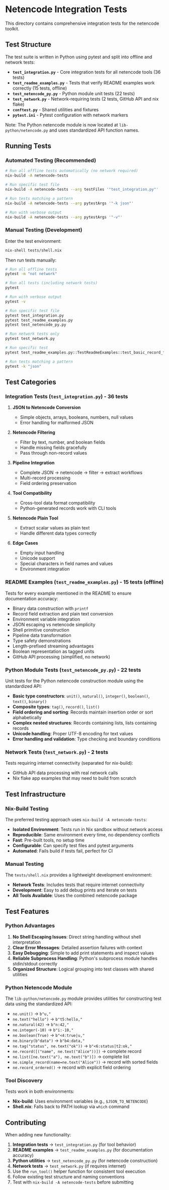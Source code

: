 # Netencode Integration Tests

This directory contains comprehensive integration tests for the netencode toolkit.

## Test Structure

The test suite is written in Python using pytest and split into offline and network tests:

- **`test_integration.py`** - Core integration tests for all netencode tools (36 tests)
- **`test_readme_examples.py`** - Tests that verify README examples work correctly (15 tests, offline)
- **`test_netencode_py.py`** - Python module unit tests (22 tests)
- **`test_network.py`** - Network-requiring tests (2 tests, GitHub API and nix flake)
- **`conftest.py`** - Shared utilities and fixtures
- **`pytest.ini`** - Pytest configuration with network markers

Note: The Python netencode module is now located at `lib-python/netencode.py` and uses standardized API function names.

## Running Tests

### Automated Testing (Recommended)

```bash
# Run all offline tests automatically (no network required)
nix-build -A netencode-tests

# Run specific test file
nix-build -A netencode-tests --arg testFiles '"test_integration.py"'

# Run tests matching a pattern
nix-build -A netencode-tests --arg pytestArgs '"-k json"'

# Run with verbose output
nix-build -A netencode-tests --arg pytestArgs '"-v"'
```

### Manual Testing (Development)

Enter the test environment:
```bash
nix-shell tests/shell.nix
```

Then run tests manually:
```bash
# Run all offline tests
pytest -m "not network"

# Run all tests (including network tests)
pytest

# Run with verbose output
pytest -v

# Run specific test file
pytest test_integration.py
pytest test_readme_examples.py
pytest test_netencode_py.py

# Run network tests only
pytest test_network.py

# Run specific test
pytest test_readme_examples.py::TestReadmeExamples::test_basic_record_field_extraction

# Run tests matching a pattern
pytest -k "json"
```

## Test Categories

### Integration Tests (`test_integration.py`) - 36 tests

1. **JSON to Netencode Conversion**
   - Simple objects, arrays, booleans, numbers, null values
   - Error handling for malformed JSON

2. **Netencode Filtering**
   - Filter by text, number, and boolean fields
   - Handle missing fields gracefully
   - Pass through non-record values

3. **Pipeline Integration**
   - Complete JSON → netencode → filter → extract workflows
   - Multi-record processing
   - Field ordering preservation

4. **Tool Compatibility**
   - Cross-tool data format compatibility
   - Python-generated records work with CLI tools

5. **Netencode Plain Tool**
   - Extract scalar values as plain text
   - Handle different data types correctly

6. **Edge Cases**
   - Empty input handling
   - Unicode support
   - Special characters in field names and values
   - Environment integration

### README Examples (`test_readme_examples.py`) - 15 tests (offline)

Tests for every example mentioned in the README to ensure documentation accuracy:

- Binary data construction with `printf`
- Record field extraction and plain text conversion
- Environment variable integration
- JSON escaping vs netencode simplicity
- Shell primitive construction
- Pipeline data transformation
- Type safety demonstrations
- Length-prefixed streaming advantages
- Boolean representation as tagged units
- GitHub API processing (simplified, no network)

### Python Module Tests (`test_netencode_py.py`) - 22 tests

Unit tests for the Python netencode construction module using the standardized API:

- **Basic type constructors**: `unit()`, `natural()`, `integer()`, `boolean()`, `text()`, `binary()`
- **Composite types**: `tag()`, `record()`, `list()`
- **Field ordering and sorting**: Records maintain insertion order or sort alphabetically
- **Complex nested structures**: Records containing lists, lists containing records
- **Unicode handling**: Proper UTF-8 encoding for text values
- **Error handling and validation**: Type checking and boundary conditions

### Network Tests (`test_network.py`) - 2 tests

Tests requiring internet connectivity (separated for nix-build):

- GitHub API data processing with real network calls
- Nix flake app examples that may need to build from scratch

## Test Infrastructure

### Nix-Build Testing

The preferred testing approach uses `nix-build -A netencode-tests`:

- **Isolated Environment**: Tests run in Nix sandbox without network access
- **Reproducible**: Same environment every time, no dependency conflicts
- **Fast**: Pre-built tools, no setup time
- **Configurable**: Can specify test files and pytest arguments
- **Automated**: Fails build if tests fail, perfect for CI

### Manual Testing

The `tests/shell.nix` provides a lightweight development environment:

- **Network Tests**: Includes tests that require internet connectivity
- **Development**: Easy to add debug prints and iterate on tests
- **All Tools Available**: Uses the combined netencode package

## Test Features

### Python Advantages

1. **No Shell Escaping Issues**: Direct string handling without shell interpretation
2. **Clear Error Messages**: Detailed assertion failures with context
3. **Easy Debugging**: Simple to add print statements and inspect values
4. **Reliable Subprocess Handling**: Python's subprocess module handles stdin/stdout correctly
5. **Organized Structure**: Logical grouping into test classes with shared utilities

### Python Netencode Module

The `lib-python/netencode.py` module provides utilities for constructing test data using the standardized API:

- `ne.unit()` → `b"u,"`
- `ne.text("hello")` → `b"t5:hello,"`
- `ne.natural(42)` → `b"n:42,"`
- `ne.integer(-10)` → `b"i:-10,"`
- `ne.boolean(True)` → `b"<4:true|u,"`
- `ne.binary(b"data")` → `b"b4:data,"`
- `ne.tag("status", ne.text("ok"))` → `b"<6:status|t2:ok,"`
- `ne.record([("name", ne.text("Alice"))])` → complete record
- `ne.list([ne.text("a"), ne.text("b")])` → complete list
- `ne.simple_record(name=ne.text("Alice"))` → record with sorted fields
- `ne.record_ordered()` → record with explicit field ordering

### Tool Discovery

Tests work in both environments:

- **Nix-build**: Uses environment variables (e.g., `$JSON_TO_NETENCODE`)
- **Shell.nix**: Falls back to PATH lookup via `which` command

## Contributing

When adding new functionality:

1. **Integration tests** → `test_integration.py` (for tool behavior)
2. **README examples** → `test_readme_examples.py` (for documentation accuracy)
3. **Python utilities** → `test_netencode_py.py` (for netencode construction)
4. **Network tests** → `test_network.py` (if requires internet)
5. Use the `run_tool()` helper function for consistent tool execution
6. Follow existing test structure and naming conventions
7. Test with `nix-build -A netencode-tests` before submitting
